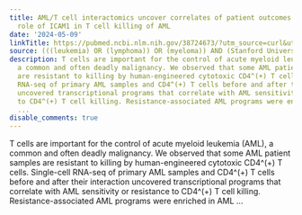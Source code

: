 ```yaml
---
title: AML/T cell interactomics uncover correlates of patient outcomes and the key
  role of ICAM1 in T cell killing of AML
date: '2024-05-09'
linkTitle: https://pubmed.ncbi.nlm.nih.gov/38724673/?utm_source=curl&utm_medium=rss&utm_campaign=pubmed-2&utm_content=1Rkszs2HVZ2RHP33OibaNFew6VK-LzjJWTD4GwmLlk8B-wCceh&fc=20220923065203&ff=20240510182053&v=2.18.0.post9+e462414
source: (((leukemia) OR (lymphoma)) OR (myeloma)) AND (Stanford University[Affiliation])
description: T cells are important for the control of acute myeloid leukemia (AML),
  a common and often deadly malignancy. We observed that some AML patient samples
  are resistant to killing by human-engineered cytotoxic CD4^(+) T cells. Single-cell
  RNA-seq of primary AML samples and CD4^(+) T cells before and after their interaction
  uncovered transcriptional programs that correlate with AML sensitivity or resistance
  to CD4^(+) T cell killing. Resistance-associated AML programs were enriched in AML
  ...
disable_comments: true
---
```

T cells are important for the control of acute myeloid leukemia (AML), a common and often deadly malignancy. We observed that some AML patient samples are resistant to killing by human-engineered cytotoxic CD4^(+) T cells. Single-cell RNA-seq of primary AML samples and CD4^(+) T cells before and after their interaction uncovered transcriptional programs that correlate with AML sensitivity or resistance to CD4^(+) T cell killing. Resistance-associated AML programs were enriched in AML ...
